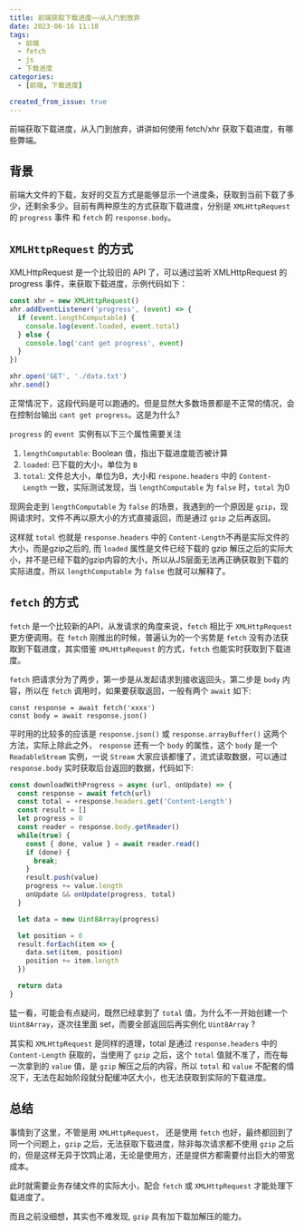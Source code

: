 ```yaml
---
title: 前端获取下载进度——从入门到放弃
date: 2023-06-16 11:18
tags:
  - 前端
  - fetch
  - js
  - 下载进度
categories:
  - [前端, 下载进度]

created_from_issue: true
---
```


前端获取下载进度，从入门到放弃，讲讲如何使用 fetch/xhr 获取下载进度，有哪些弊端。

<!-- more -->

## 背景

前端大文件的下载，友好的交互方式是能够显示一个进度条，获取到当前下载了多少，还剩余多少。目前有两种原生的方式获取下载进度，分别是 `XMLHttpRequest` 的 `progress` 事件 和 `fetch` 的 `response.body`。

## `XMLHttpRequest` 的方式

XMLHttpRequest 是一个比较旧的 API 了，可以通过监听 XMLHttpRequest 的 progress 事件，来获取下载进度，示例代码如下：

```javascript
const xhr = new XMLHttpRequest()
xhr.addEventListener('progress', (event) => {
  if (event.lengthComputable) {
    console.log(event.loaded, event.total)
  } else {
    console.log('cant get progress', event)
  }
})

xhr.open('GET', './data.txt')
xhr.send()
```

正常情况下，这段代码是可以跑通的。但是显然大多数场景都是不正常的情况，会在控制台输出 `cant get progress`。这是为什么?

`progress` 的 `event `实例有以下三个属性需要关注

1. `lengthComputable`: Boolean 值，指出下载进度能否被计算
2. `loaded`: 已下载的大小，单位为 `B`
3. `total`: 文件总大小，单位为B，大小和 `respone.headers` 中的 `Content-Length` 一致，实际测试发现，当 `lengthComputable` 为 `false` 时，`total` 为0

现网会走到 `lengthComputable` 为 `false` 的场景，我遇到的一个原因是 `gzip`，现网请求时，文件不再以原大小的方式直接返回，而是通过 `gzip` 之后再返回。

这样就 `total` 也就是 `response.headers` 中的 `Content-Length`不再是实际文件的大小，而是gzip之后的, 而 `loaded` 属性是文件已经下载的 gzip 解压之后的实际大小，并不是已经下载的gzip内容的大小，所以从JS层面无法再正确获取到下载的实际进度，所以 `lengthComputable` 为 `false` 也就可以解释了。

## `fetch` 的方式

`fetch` 是一个比较新的API，从发请求的角度来说，`fetch` 相比于 `XMLHttpRequest` 更方便调用。在 `fetch` 刚推出的时候，普遍认为的一个劣势是 `fetch` 没有办法获取到下载进度，其实借鉴 `XMLHttpRequest` 的方式，`fetch` 也能实时获取到下载进度。

`fetch` 把请求分为了两步，第一步是从发起请求到接收返回头，第二步是 `body` 内容，所以在 `fetch` 调用时，如果要获取返回，一般有两个 `await` 如下:

```
const response = await fetch('xxxx')
const body = await response.json()
```

平时用的比较多的应该是 `response.json()` 或 `response.arrayBuffer()` 这两个方法，实际上除此之外， `response` 还有一个 `body` 的属性，这个 `body` 是一个` ReadableStream` 实例，一说 `Stream` 大家应该都懂了，流式读取数据，可以通过 `response.body` 实时获取后台返回的数据，代码如下:

```javascript
const downloadWithProgress = async (url, onUpdate) => {
  const response = await fetch(url)
  const total = +response.headers.get('Content-Length')
  const result = []
  let progress = 0
  const reader = response.body.getReader()
  while(true) {
    const { done, value } = await reader.read()
    if (done) {
      break;
    }
    result.push(value)
    progress += value.length
    onUpdate && onUpdate(progress, total)
  }

  let data = new Uint8Array(progress)

  let position = 0
  result.forEach(item => {
    data.set(item, position)
    position += item.length
  })

  return data
} 
```

猛一看，可能会有点疑问，既然已经拿到了 `total` 值，为什么不一开始创建一个 `Uint8Array`，逐次往里面 set，而要全部返回后再实例化 `Uint8Array` ?

其实和 `XMLHttpRequest` 是同样的道理，total 是通过 `response.headers` 中的 `Content-Length` 获取的，当使用了 `gzip` 之后，这个 `total` 值就不准了，而在每一次拿到的 `value` 值，是 `gzip` 解压之后的内容，所以 `total` 和 `value` 不配套的情况下，无法在起始阶段就分配缓冲区大小，也无法获取到实际的下载进度。

## 总结

事情到了这里，不管是用 `XMLHttpRequest`， 还是使用 `fetch` 也好，最终都回到了同一个问题上，`gzip` 之后，无法获取下载进度，除非每次请求都不使用 `gzip` 之后的，但是这样无异于饮鸩止渴，无论是使用方，还是提供方都需要付出巨大的带宽成本。

此时就需要业务存储文件的实际大小，配合 `fetch` 或 `XMLHttpRequest` 才能处理下载进度了。

而且之前没细想，其实也不难发现, `gzip` 具有加下载加解压的能力。
